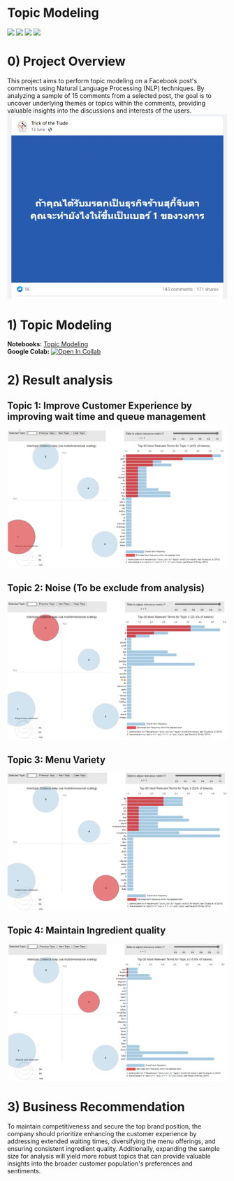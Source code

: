 # Topic Modeling
[![](https://img.shields.io/badge/-Topic--Modeling-orange)](#) [![](https://img.shields.io/badge/-NLP-orange)](#) [![](https://img.shields.io/badge/-Python-green)](#) [![](https://img.shields.io/badge/-Google--Colab-green)](#) 

# 0) Project Overview
This project aims to perform topic modeling on a Facebook post's comments using Natural Language Processing (NLP) techniques. By analyzing a sample of 15 comments from a selected post, the goal is to uncover underlying themes or topics within the comments, providing valuable insights into the discussions and interests of the users.
![FBPost](./img/FBPost.png)     

# 1) Topic Modeling
**Notebooks:** [Topic Modeling](./TopicModeling.ipynb)  
**Google Colab:** [![Open In Collab](https://colab.research.google.com/assets/colab-badge.svg)](https://colab.research.google.com/github/jane-russ/MADT8101/blob/main/6.TopicModeling/TopicModeling.ipynb)

# 2) Result analysis
## Topic 1: Improve Customer Experience by improving wait time and queue management
![Topic1](./img/Topic1.png) 
## Topic 2: Noise (To be exclude from analysis)
![Topic2](./img/Topic2.png) 
## Topic 3: Menu Variety
![Topic3](./img/Topic3.png) 
## Topic 4: Maintain Ingredient quality
![Topic4](./img/Topic4.png) 

# 3) Business Recommendation
To maintain competitiveness and secure the top brand position, the company should prioritize enhancing the customer experience by addressing extended waiting times, diversifying the menu offerings, and ensuring consistent ingredient quality. Additionally, expanding the sample size for analysis will yield more robust topics that can provide valuable insights into the broader customer population's preferences and sentiments.
